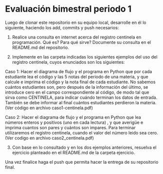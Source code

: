 # Evaluación bimestral periodo 1

Luego de clonar este repositorio en su equipo local, desarrolle en él lo siguiente, haciendo los add, commits y push necesarios:

1. Realice una consulta en internet acerca del registro centinela en programación.  Qué es? Para qué sirve? Documente su consulta en el README.md del repositorio.

2. Implemente en las carpeta indicadas los siguientes ejemplos del uso del registro centinela, cuyos enunciados son los siguientes:

Caso 1: Hacer el diagrama de flujo y el programa en Python que por cada estudiante lea el código y las 5 notas del periodo de una materia, y que calcule e imprima el código y la nota final de cada estudiante. No sabemos cuántos estudiantes son, pero después de la información del último, se introduce cero en el campo correspondiente al código, de modo tal que sirva como CENTINELA, para indicar cuándo terminan los datos de entrada. También se debe informar al final cuántos estudiantes perdieron la materia. (Ver código en archivo caso1-centinela.pdf)

Caso 2: Hacer el diagrama de flujo y el programa en Python que lea números enteros y positivos (uno en cada lectura) , y que averigüe e imprima cuantos son pares y cuántos son impares. Para terminar utilizaremos el registro centinela, cuando el valor del número leido sea cero. (Ver codigo en archivo caso2_centinela.pdf)

3. Con base en lo consultado y en los dos ejemplos anteriores, resuelva el ejercicio planteado en el README.md de la carpeta ejercicio.

Una vez finalice haga el push que permita hacer la entrega de su repositorio final.

